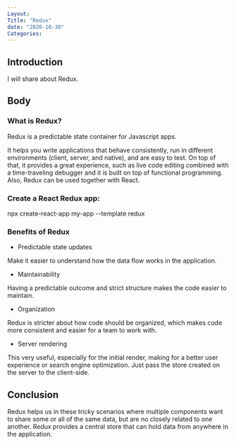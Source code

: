 ```yaml
---
Layout: 
Title: "Redux"
date: "2020-10-30"
Categories:
---
```


## Introduction

I will share about Redux.

## Body 

### What is Redux?

Redux is a predictable state container for Javascript apps.

It helps you write applications that behave consistently, run in different environments (client, server, and native), and are easy to test. On top of that, it provides a great experience, such as live code editing combined with a time-traveling debugger and it is built on top of functional programming. Also, Redux can be used together with React.

### Create a React Redux app:

npx create-react-app my-app --template redux

### Benefits of Redux

- Predictable state updates

Make it easier to understand how the data flow works in the application.

- Maintainability 

Having a predictable outcome and strict structure makes the code easier to maintain.

- Organization

Redux is stricter about how code should be organized, which makes code more consistent and easier for a team to work with.

- Server rendering 

This very useful, especially for the initial render, making for a better user experience or search engine optimization. Just pass the store created on the server to the client-side.

## Conclusion 

Redux helps us in these tricky scenarios where multiple components want to share some or all of the same data, but are no closely related to one another. Redux provides a central store that can hold data from anywhere in the application.
